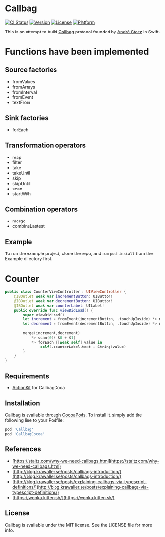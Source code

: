 # Callbag

[![CI Status](https://img.shields.io/travis/chuthin/Callbag.svg?style=flat)](https://travis-ci.org/chuthin/Callbag)
[![Version](https://img.shields.io/cocoapods/v/Callbag.svg?style=flat)](https://cocoapods.org/pods/Callbag)
[![License](https://img.shields.io/cocoapods/l/Callbag.svg?style=flat)](https://cocoapods.org/pods/Callbag)
[![Platform](https://img.shields.io/cocoapods/p/Callbag.svg?style=flat)](https://cocoapods.org/pods/Callbag)

This is an attempt to build [Callbag](https://github.com/callbag/callbag) protocol founded by [André Staltz](https://github.com/staltz) in Swift.

#  Functions have been implemented

## Source factories
  - fromValues
  - fromArrays
  - fromInterval
  - fromEvent
  - textFrom
## Sink factories
  - forEach
## Transformation operators
  - map
  - filter
  - take
  - takeUntil
  - skip
  - skipUntil
  - scan
  - startWith
## Combination operators  
  - merge
  - combineLastest
## Example

To run the example project, clone the repo, and run `pod install` from the Example directory first.
# Counter
```swift
public class CounterViewController : UIViewController {
    @IBOutlet weak var incrementButton: UIButton!
    @IBOutlet weak var decrementButton: UIButton!
    @IBOutlet weak var counterLabel: UILabel!
    public override func viewDidLoad() {
        super.viewDidLoad()
        let increment = fromEvent(incrementButton, .touchUpInside) *> map { _ in 1}
        let decrement = fromEvent(decrementButton, .touchUpInside) *> map { _ in -1}
        
        merge(increment,decrement)
            *> scan(0){ $0 + $1}
            *> forEach {[weak self] value in
                self?.counterLabel.text = String(value)
        }
    }
}
```

## Requirements
  - [ActionKit](https://github.com/ActionKit/ActionKit) for CallbagCoca
## Installation

Callbag is available through [CocoaPods](https://cocoapods.org). To install
it, simply add the following line to your Podfile:
```ruby
pod 'Callbag'
pod 'CallbagCocoa'
```
## References
  - [https://staltz.com/why-we-need-callbags.html](https://staltz.com/why-we-need-callbags.html)
  - [http://blog.krawaller.se/posts/callbags-introduction/](http://blog.krawaller.se/posts/callbags-introduction/)
  - [http://blog.krawaller.se/posts/explaining-callbags-via-typescript-definitions/](http://blog.krawaller.se/posts/explaining-callbags-via-typescript-definitions/)
  - [https://wonka.kitten.sh/](https://wonka.kitten.sh/)
## License

Callbag is available under the MIT license. See the LICENSE file for more info.
